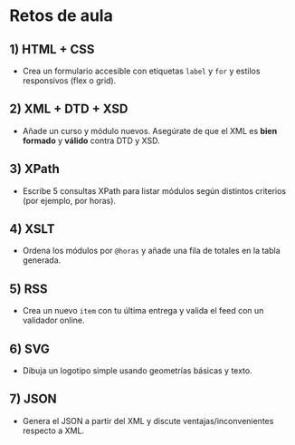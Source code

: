 # Retos de aula

## 1) HTML + CSS
- Crea un formulario accesible con etiquetas `label` y `for` y estilos responsivos (flex o grid).

## 2) XML + DTD + XSD
- Añade un curso y módulo nuevos. Asegúrate de que el XML es **bien formado** y **válido** contra DTD y XSD.

## 3) XPath
- Escribe 5 consultas XPath para listar módulos según distintos criterios (por ejemplo, por horas).

## 4) XSLT
- Ordena los módulos por `@horas` y añade una fila de totales en la tabla generada.

## 5) RSS
- Crea un nuevo `item` con tu última entrega y valida el feed con un validador online.

## 6) SVG
- Dibuja un logotipo simple usando geometrías básicas y texto.

## 7) JSON
- Genera el JSON a partir del XML y discute ventajas/inconvenientes respecto a XML.

